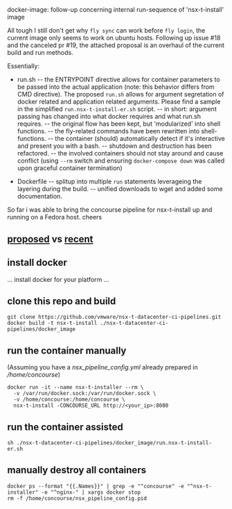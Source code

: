 ##
docker-image: follow-up concerning internal run-sequence of 'nsx-t-install' image

All tough I still don't get why `fly sync` can work before `fly login`, the current image only seems to work on ubuntu hosts. Following up issue #18 and the canceled pr #19, the attached proposal is an overhaul of the current build and run methods.

Essentially:
- run.sh
-- the ENTRYPOINT directive allows for container parameters to be passed into the actual application (note: this behavior differs from CMD directive). The proposed `run.sh` allows for argument segretation of docker related and application related arguments. Please find a sample in the simplified `run.nsx-t-install-er.sh` script.
-- in short: argument passing has changed into what docker requires and what run.sh requires.
-- the original flow has been kept, but 'modularized' into shell functions. 
-- the fly-related commands have been rewritten into shell-functions.
-- the container (should) automatically detect if it's interactive and present you with a bash.
-- shutdown and destruction has been refactored.
-- the involved containers should not stay around and cause conflict (using `--rm` switch and ensuring `docker-compose down` was called upon graceful container termination)

- Dockerfile
-- splitup into multiple `run` statements leverageing the layering during the build.
-- unified downloads to wget and added some documentation.

So far i was able to bring the concourse pipeline for nsx-t-install up and running on a Fedora host.
cheers

[proposed](https://github.com/maldex/nsx-t-datacenter-ci-pipelines/blob/ee709fb6b0f0d3ffc377ec622f8b521f9201f821/docker_image/run.sh)
vs
[recent](https://github.com/vmware/nsx-t-datacenter-ci-pipelines/blob/master/docker_image/run.sh)
-----------------------------------------------

## install docker
... install docker for your platform ...

## clone this repo and build
```
git clone https://github.com/vmware/nsx-t-datacenter-ci-pipelines.git
docker build -t nsx-t-install ./nsx-t-datacenter-ci-pipelines/docker_image
```

## run the container manually
(Assuming you have a _nsx_pipeline_config.yml_ already prepared in _/home/concourse_)
```
docker run -it --name nsx-t-installer --rm \
  -v /var/run/docker.sock:/var/run/docker.sock \
  -v /home/concourse:/home/concourse \
  nsx-t-install -CONCOURSE_URL http://<your_ip>:8080 
```

## run the container assisted
```
sh ./nsx-t-datacenter-ci-pipelines/docker_image/run.nsx-t-install-er.sh
```

## manually destroy all containers
```
docker ps --format "{{.Names}}" | grep -e "^concourse" -e "^nsx-t-installer" -e "^nginx-" | xargs docker stop
rm -f /home/concourse/nsx_pipeline_config.pid
```

